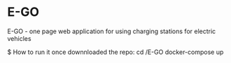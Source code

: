 # E-GO
E-GO - one page web application for using charging stations for electric vehicles 


$ How to run it 
once downnloaded the repo: 
cd /E-GO 
docker-compose up
